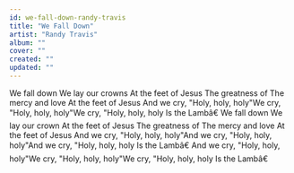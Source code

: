 ```yaml
---
id: we-fall-down-randy-travis
title: "We Fall Down"
artist: "Randy Travis"
album: ""
cover: ""
created: ""
updated: ""
---
```


We fall down
We lay our crowns
At the feet of Jesus
The greatness of
The mercy and love
At the feet of Jesus
And we cry, "Holy, holy, holy"We cry, "Holy, holy, holy"We cry, "Holy, holy, holy
Is the Lambâ€
We fall down
We lay our crown
At the feet of Jesus
The greatness of
The mercy and love
At the feet of Jesus
And we cry, "Holy, holy, holy"And we cry, "Holy, holy, holy"And we cry, "Holy, holy, holy
Is the Lambâ€
And we cry, "Holy, holy, holy"We cry, "Holy, holy, holy"We cry, "Holy, holy, holy
Is the Lambâ€